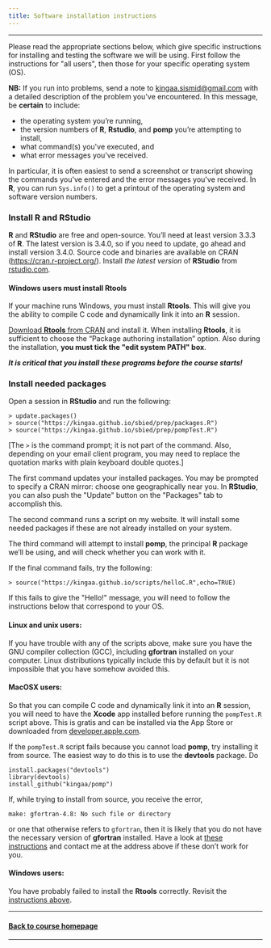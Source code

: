 ```yaml
---
title: Software installation instructions
---
```


------------------------------

Please read the appropriate sections below, which give specific instructions for installing and testing the software we will be using.
First follow the instructions for "all users", then those for your specific operating system (OS).

**NB:** If you run into problems, send a note to kingaa.sismid@gmail.com with a detailed description of the problem you've encountered.
In this message, be **certain** to include:

- the operating system you’re running,
- the version numbers of **R**, **Rstudio**, and **pomp** you’re attempting to install,
- what command(s) you've executed, and
- what error messages you've received.

In particular, it is often easiest to send a screenshot or transcript showing the commands you've entered and the error messages you've received.
In **R**, you can run `Sys.info()` to get a printout of the operating system and software version numbers.

### Install **R** and **RStudio**

**R** and **RStudio** are free and open-source.
You’ll need at least version 3.3.3 of **R**.
The latest version is 3.4.0, so if you need to update, go ahead and install version 3.4.0.
Source code and binaries are available on CRAN (https://cran.r-project.org/).
Install *the latest version* of **RStudio** from [rstudio.com](https://www.rstudio.com/products/rstudio/download/).

#### Windows users must install **Rtools**

If your machine runs Windows, you must install **Rtools**.
This will give you the ability to compile C code and dynamically link it into an **R** session.

[Download **Rtools** from CRAN](https://cran.r-project.org/bin/windows/Rtools/) and install it.
When installing **Rtools**, it is sufficient to choose the “Package authoring installation” option.
Also during the installation, **you must tick the "edit system PATH" box**.

***It is critical that you install these programs before the course starts!***

### Install needed packages

Open a session in **RStudio** and run the following:

```
> update.packages()
> source("https://kingaa.github.io/sbied/prep/packages.R")
> source("https://kingaa.github.io/sbied/prep/pompTest.R")
```

[The `>` is the command prompt; it is not part of the command.
Also, depending on your email client program, you may need to replace the quotation marks with plain keyboard double quotes.]

The first command updates your installed packages.
You may be prompted to specify a CRAN mirror:
choose one geographically near you.
In **RStudio**, you can also push the "Update" button on the "Packages" tab to accomplish this.

The second command runs a script on my website.
It will install some needed packages if these are not already installed on your system.

The third command will attempt to install **pomp**, the principal **R** package we’ll be using, and will check whether you can work with it.

If the final command fails, try the following:
```
> source("https://kingaa.github.io/scripts/helloC.R",echo=TRUE)
```
If this fails to give the "Hello!" message, you will need to follow the instructions below that correspond to your OS.

#### Linux and unix users:

If you have trouble with any of the scripts above, make sure you have the GNU compiler collection (GCC), including **gfortran** installed on your computer.
Linux distributions typically include this by default but it is not impossible that you have somehow avoided this.

#### MacOSX users:

So that you can compile C code and dynamically link it into an **R** session, you will need to have the **Xcode** app installed before running the `pompTest.R` script above.
This is gratis and can be installed via the App Store or downloaded from [developer.apple.com](https://developer.apple.com/download/).

If the `pompTest.R` script fails because you cannot load **pomp**, try installing it from source.
The easiest way to do this is to use the **devtools** package.
Do
```
install.packages("devtools")
library(devtools)
install_github("kingaa/pomp")
```
If, while trying to install from source, you receive the error,
```
make: gfortran-4.8: No such file or directory
```
or one that otherwise refers to `gfortran`, then it is likely that you do not have the necessary version of **gfortran** installed.
Have a look at [these instructions](https://kingaa.github.io/mac-fortran.html) and contact me at the address above if these don’t work for you.

#### Windows users:

You have probably failed to install the **Rtools** correctly.
Revisit the [instructions above](#windows-users-must-install-rtools).

------------------------------

#### [Back to course homepage](../)

------------------------------
